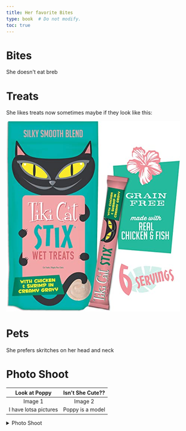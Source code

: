 ```yaml
---
title: Her favorite Bites
type: book  # Do not modify.
toc: true
---
```


# Bites
She doesn't eat breb
# Treats
She likes treats now sometimes maybe if they look like this:

![alt text](https://github.com/ctarver/jenniferpearsonlmsw/blob/main/images/PoppysFave.jpg?raw=true)
# Pets
She prefers skritches on her head and neck
# Photo Shoot
| Look at Poppy | Isn't She Cute?? |
| :---: | :---: |
| Image 1 | Image 2|
| I have lotsa pictures | Poppy is a model |
<details> <summary>Photo Shoot</summary>
<p>
Heyyyy
</p>
</details>

